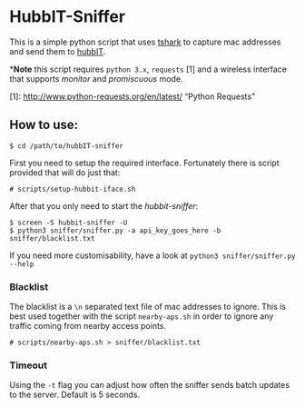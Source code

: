HubbIT-Sniffer
==================

This is a simple python script that uses [tshark](https://www.wireshark.org/docs/man-pages/tshark.html) to capture mac addresses and send them to [hubbIT](https://github.com/cthit/hubbIT). 


***Note** this script requires ```python 3.x```, ```requests``` [1] and a wireless interface that supports *monitor* and *promiscuous* mode. 

[1]: http://www.python-requests.org/en/latest/        “Python Requests”
## How to use:
``` $ cd /path/to/hubbIT-sniffer ```

First you need to setup the required interface. Fortunately there is script provided that will do just that:
```
# scripts/setup-hubbit-iface.sh
```

After that you only need to start the *hubbit-sniffer*:
```
$ screen -S hubbit-sniffer -U
$ python3 sniffer/sniffer.py -a api_key_goes_here -b sniffer/blacklist.txt
```

If you need more customisability, have a look at ```python3 sniffer/sniffer.py --help```

### Blacklist
The blacklist is a ```\n``` separated text file of mac addresses to ignore. This is best used together with the script ```nearby-aps.sh``` in order to ignore any traffic coming from nearby access points.

```
# scripts/nearby-aps.sh > sniffer/blacklist.txt
```

### Timeout
Using the ```-t``` flag you can adjust how often the sniffer sends batch updates to the server. Default is 5 seconds.
